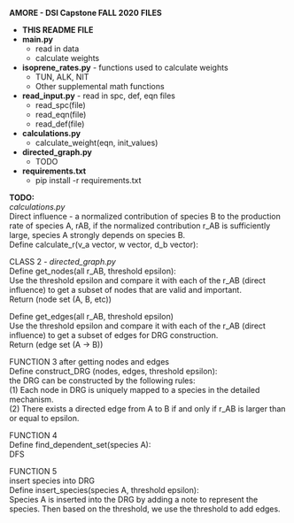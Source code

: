 **AMORE - DSI Capstone FALL 2020**
**FILES**
- **THIS README FILE**
- **main.py**
  - read in data
  - calculate weights
- **isoprene_rates.py** - functions used to calculate weights
  - TUN, ALK, NIT
  - Other supplemental math functions
- **read_input.py**   - read in spc, def, eqn files
  - read_spc(file)
  - read_eqn(file)
  - read_def(file)
- **calculations.py** 
  - calculate_weight(eqn, init_values)
- **directed_graph.py**  
  - TODO
- **requirements.txt**
  - pip install -r requirements.txt

**TODO:**  
*calculations.py*  
Direct influence - a normalized contribution of species B to the production rate of species A, rAB, if the normalized contribution r_AB is sufficiently large, species A strongly depends on species B.  
Define calculate_r(v_a vector, w vector, d_b vector):  

CLASS 2 - *directed_graph.py*  
Define get_nodes(all r_AB, threshold epsilon):    
Use the threshold epsilon and compare it with each of the r_AB (direct influence) to get a subset of nodes that are valid and important.  
Return (node set (A, B, etc))  

Define get_edges(all r_AB, threshold epsilon)    
Use the threshold epsilon and compare it with each of the r_AB (direct influence) to get a subset of edges for DRG construction.  
Return (edge set (A -> B))  

FUNCTION 3
after getting nodes and edges  
Define construct_DRG (nodes, edges, threshold epsilon):  
the DRG can be constructed by the following rules:  
(1) Each node in DRG is uniquely mapped to a species in the detailed mechanism.  
(2) There exists a directed edge from A to B if and only if r_AB is larger than or equal to epsilon.  

FUNCTION 4  
Define find_dependent_set(species A):  
DFS  

FUNCTION 5  
insert species into DRG  
Define insert_species(species A, threshold epsilon):  
Species A is inserted into the DRG by adding a note to represent the species. Then based on the threshold, we use the threshold to add edges.  


